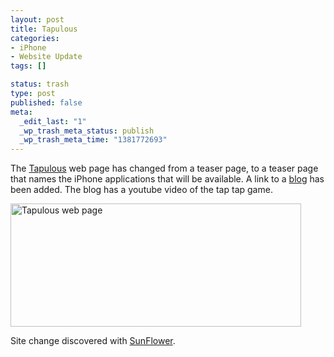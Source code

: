 ```yaml
--- 
layout: post
title: Tapulous
categories: 
- iPhone
- Website Update
tags: []

status: trash
type: post
published: false
meta: 
  _edit_last: "1"
  _wp_trash_meta_status: publish
  _wp_trash_meta_time: "1381772693"
---
```

The <a href="http://www.tapulous.com/">Tapulous</a> web page has changed from a teaser page, to a teaser page that names the iPhone applications that will be available.  A link to a <a href="http://tapulous.com/blog/">blog</a> has been added.  The blog has a youtube video of the tap tap game.

<img src="http://173.203.83.44/cocoamondo/wp-content/uploads/2008/07/tapper.jpg" alt="Tapulous web page" title="tapper" width="465" height="197" class="aligncenter size-full wp-image-27" />

Site change discovered with <a href="http://sunflower.preenandprune.com">SunFlower</a>.
